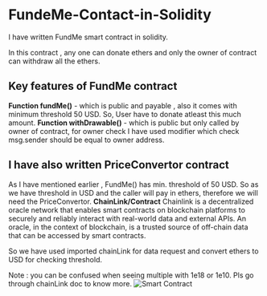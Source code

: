 # FundeMe-Contact-in-Solidity

I have written FundMe smart contract in solidity.

In this contract , any one can donate ethers and only the owner of contract can withdraw all the ethers.

## Key features of FundMe contract

**Function fundMe()** - which is public and payable , also it comes with minimum threshold 50 USD. So, User have to donate atleast this much amount.
**Function withDrawable()** - which is public but only called by owner of contract, for owner check I have used modifier which check msg.sender should be equal to owner address.

## I have also written PriceConvertor contract

As I have mentioned earlier , FundMe() has min. threshold of 50 USD. So as we have threshold in USD and the caller will pay in ethers, therefore we will need the PriceConvertor.
**ChainLink/Contract** Chainlink is a decentralized oracle network that enables smart contracts on blockchain platforms to securely and reliably interact with real-world data and external APIs. An oracle, in the context of blockchain, is a trusted source of off-chain data that can be accessed by smart contracts.

So we have used imported chainLink for data request and convert ethers to USD for checking threshold.

Note : you can be confused when seeing multiple with 1e18 or 1e10. Pls go through chainLink doc to know more.
![Smart Contract]([[https://e7.pngegg.com/pngimages/93/538/png-clipart-smart-contract-computer-icons-ethereum-solidity-symbol-miscellaneous-angle.png](https://2585722390-files.gitbook.io/~/files/v0/b/gitbook-legacy-files/o/assets%2F-LvPXC4l2V4Z8gRDNIoZ%2F-LwSbg4g3VGW_iXa_QHl%2F-LwSe4KvYfSuN-uwqUOF%2Fsmart-contract-logo.jpg?alt=media&token=a6840323-39c9-4f79-a56e-f923973ab83c)](https://pixelplex.io/wp-content/uploads/2021/01/smart-contracts-in-hyperledger-fabric-blockchain-main-1600.jpg))



